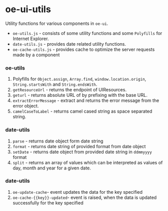 # oe-ui-utils

Utility functions for various components in `oe-ui`.

* `oe-utils.js` - consists of some utility functions and some `Polyfills` for Internet Explorer.
* `date-utils.js` - provides date related utility functions.
* `oe-cache-utils.js` - provides cache to optimize the server requests made by a component

### oe-utils
1. Polyfills for `Object.assign`, `Array.find`, `window.location.origin`, `String.startsWith` and `String.endsWith`.
1. `getResourceUrl` -  returns the endpoint of UIResources.
1. `geturl` - returns absolute URL of by prefixing with the base URL.
1. `extractErrorMessage` - extract and returns the error message from the error object.
1. `camelCaseToLabel` - returns camel cased string as space separated string.

### date-utils
1. `parse` - returns date object form date string
1. `format` - returns date string of provided format from date object
1. `setDate`  - returns date object from provided date string in `ddmmyyyy` format
1. `split` - returns an array of values which can be interpreted as values of day, month and year for a given date.


### date-utils
1. `oe-update-cache`- event updates the  data for the key specified
2. `oe-cache-{{key}}-updated`- event is raised, when the data is updated successfully for the key specified